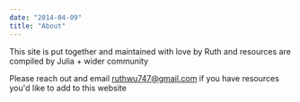 ```yaml
---
date: "2014-04-09"
title: "About"
---
```


This site is put together and maintained with love by Ruth and resources are compiled by Julia + wider community

Please reach out and email ruthwu747@gmail.com if you have resources you'd like to add to this website

